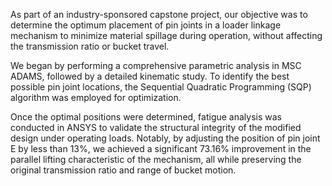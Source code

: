 As part of an industry-sponsored capstone project, our objective was to determine the optimum placement of pin joints in a loader linkage mechanism to minimize material spillage during operation, without affecting the transmission ratio or bucket travel. 

We began by performing a comprehensive parametric analysis in MSC ADAMS, followed by a detailed kinematic study. To identify the best possible pin joint locations, the Sequential Quadratic Programming (SQP) algorithm was employed for optimization. 

Once the optimal positions were determined, fatigue analysis was conducted in ANSYS to validate the structural integrity of the modified design under operating loads. Notably, by adjusting the position of pin joint E by less than 13%, we achieved a significant 73.16% improvement in the parallel lifting characteristic of the mechanism, all while preserving the original transmission ratio and range of bucket motion.
